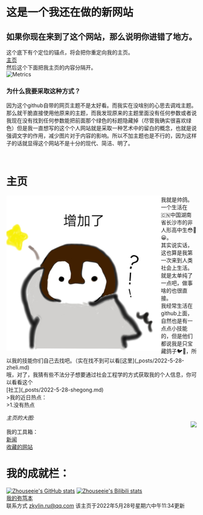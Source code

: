 # 这是一个我还在做的新网站 

## 如果你现在来到了这个网站，那么说明你进错了地方。
 这个底下有个定位的锚点，将会把你重定向我的主页。 <br/>
[主页](#主页) <br/>
然后这个下面把我主页的内容分隔开。 <br/> 
![Metrics](https://metrics.lecoq.io/zhouseeie?template=classic&base.indepth=false&config.timezone=Asia%2FShanghai)<br/> 

### 为什么我要采取这种方式？
因为这个github自带的网页主题不是太好看。而我实在没啥别的心思去调戏主题。那么就干脆直接使用他原来的主题，而我发现原来的主题里面没有任何参数或者说我现在没有找到任何参数能把前面那个绿色的标题隐藏掉（尽管我确实很喜欢绿色）但是我一直想写的这个个人网站就是采取一种艺术中的留白的概念，也就是说强调文字的作用，减少图片对于内容的影响。所以不加主题也是不行的，因为这样子的话就显得这个网站不是十分的现代、简洁、明了。


&nbsp;
&nbsp;
&nbsp;
&nbsp;
&nbsp;
&nbsp;

<!-- #index -->
# 主页

<img align="left" src="https://raw.githubusercontent.com/Zhouseeie/my-profiles/main/profile%20photo/Image%20classification/Zhouseeie.jpg" class="rounded" style="zoom:40%"/>
我就是帅鸽。一个生活在🇨🇳中国湖南省长沙市的非人形高中生😳🤭😀。<br/>其实说实话，这也算是我第一次来到人类社会上生活。就是太单纯了一点吧，做事啥的也很直接。<br/>
我经常生活在github上面，自然也是有一点点小技能的，但是他们都说我是只宝藏鸽子🐦🦆，所以我的技能你们自己去找吧。（实在找不到可以看[这里](_posts/2022-5-28-zheli.md)<br/> 哦，对了，我猜有些不法分子想要通过社会工程学的方式获取我的个人信息，你可以看看这个 <br/>
[社工](_posts/2022-5-28-shegong.md) <br/>
>我的近日热点： <br/>
>1.没有热点 <br/>

*主页的大图:* <br/>
<img align="right" src="_posts/photos/1.jpg"/> <br/>
我的工具箱： <br/>
[新闻](https://tophub.today/ "新闻") <br/>
[收藏的网站](https://txtpad.cn/RDGIUJLRGILGTDGTDGTTG)
# 我的成就栏：
[![Zhouseeie's GitHub stats](https://github-readme-stats.vercel.app/api?username=zhouseeie)](https://github.com/anuraghazra/github-readme-stats)
[![Zhouseeie's Bilibili stats](https://stats.justsong.cn/api/bilibili/?id=346300639)](https://space.bilibili.com/346300639)
<br/>
[我的弥笃本](_posts/2022-5-28-midu.md "弥笃") <br/>
联系方式 zkylin.ru@qq.com
该主页于2022年5月28号星期六中午11:34更新
